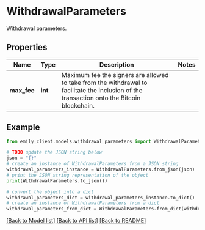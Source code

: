 # WithdrawalParameters

Withdrawal parameters.

## Properties

Name | Type | Description | Notes
------------ | ------------- | ------------- | -------------
**max_fee** | **int** | Maximum fee the signers are allowed to take from the withdrawal to facilitate the inclusion of the transaction onto the Bitcoin blockchain. | 

## Example

```python
from emily_client.models.withdrawal_parameters import WithdrawalParameters

# TODO update the JSON string below
json = "{}"
# create an instance of WithdrawalParameters from a JSON string
withdrawal_parameters_instance = WithdrawalParameters.from_json(json)
# print the JSON string representation of the object
print(WithdrawalParameters.to_json())

# convert the object into a dict
withdrawal_parameters_dict = withdrawal_parameters_instance.to_dict()
# create an instance of WithdrawalParameters from a dict
withdrawal_parameters_from_dict = WithdrawalParameters.from_dict(withdrawal_parameters_dict)
```
[[Back to Model list]](../README.md#documentation-for-models) [[Back to API list]](../README.md#documentation-for-api-endpoints) [[Back to README]](../README.md)


